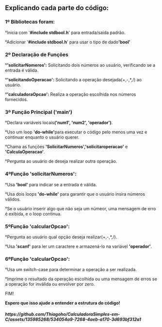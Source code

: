<h2>Explicando cada parte do código:</h2>
<h3>1º Bibliotecas foram:</h3>
  °Inicia com '<strong>#include stdbool.h</strong>' para entrada/saída padrão.
  <p></p>
  °Adicionar '<strong>#include stdbool.h</strong>' para usar o tipo de dado<strong>'bool'</strong>
  <p></p>
<h3>2º Declaração de Funções</h3>
  °<strong>'solicitarNomeros':</strong> Solicitando dois números ao usuário, verificando se a entrada é válida.
  <p></p>
  °<strong>'solicitandoOperacao':</strong> Solicitando a operação desejada(+,-,*,/) ao usuário.
  <p></p>
  °<strong>'calculadoraOpcao':</strong> Realiza a operação escolhida nos números fornecidos.
  <p></p>
<h3>3º Função Principal ('main')</h3>
  °Declara variáveis locais<strong>('num1', 'num2', 'operador')</strong>.
  <p></p>
  °Uso um loop <strong>'do-while'</strong>para executar o código pelo menos uma vez e continuar enquanto o usuário querer.
  <p></p>
  °Chama as funções <strong>'SolicitarNumeros','solicitaroperacao'</strong> e <strong>'CalculaOperacao'</strong>.
  <p></p>
  °Pergunta ao usuário de deseja realizar outra operação.
  <p></p>
<h3>4ºFunção 'solicitarNumeros':</h3>
  °Usa <strong>'bool'</strong> para indicar se a entrada é válida.
  <p></p>
  °Usa dois loops <strong>'do-while'</strong> para garantir que o usuário insira números válidos.
  <p></p>
  °Se o usuário inserir algo que não seja um númeor, uma mensagem de erro é exibida, e o loop continua.
  <p></p>
<h3>5ºFunção 'calcularOpcao':</h3>
  °Pergunta ao usuário qual opção deseja realizar(+,-,*,/).
  <p></p>
  °Usa <strong>'scanf'</strong> para ler um caractere e armazená-lo na variável <strong>'operador'</strong>.
  <p></p>
<h3>6ºFunção 'calcularOpcao':</h3>
  °Usa um switch-case para determinar a operação a ser realizada.
  <p></p>
  °Imprime o resultado da operação escolhida ou uma mensagem de erros se a operação for inválida ou envolver por zero.
  <p>FIM!</p>
  <strong>Espero que isso ajude a entender a estrutura do código!</strong><p></p>
  
 <h5>https://github.com/Thiagoho/CalculadoraSimples-em-C/assets/135985268/534054a9-7268-4aeb-a170-3d693bf312a1</h5> 

  
   
